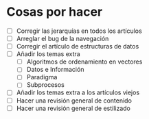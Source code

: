 # Cosas por hacer
+ [ ] Corregir las jerarquías en todos los artículos
+ [ ] Arreglar el bug de la navegación
+ [ ] Corregir el artículo de estructuras de datos
+ [ ] Añadir los temas extra
    - [ ] Algoritmos de ordenamiento en vectores
    - [ ] Datos e Información
    - [ ] Paradigma
    - [ ] Subprocesos
+ [ ] Añadir los temas extra a los artículos viejos
+ [ ] Hacer una revisión general de contenido
+ [ ] Hacer una revisión general de estilizado
